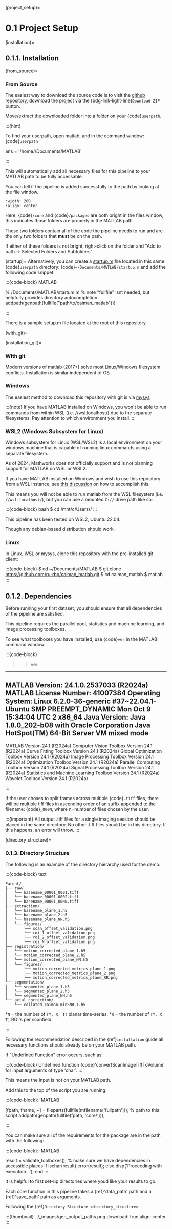 (project_setup)=
# 0.1 Project Setup

(installation)=
## 0.1.1. Installation

(from_source)=
### From Source

The easiest way to download the source code is to visit the 
[github repository](https://github.com/MillerBrainObservatory/LBM-CaImAn-MATLAB),
download the project via the {bdg-link-light-line}`Download ZIP` button.

Move/extract the downloaded folder into a folder on your {code}`userpath`.

:::{hint}

To find your userpath, open matlab, and in the command window: {code}`userpath`

ans =
    '/home/<username>/Documents/MATLAB'

:::

This will automatically add all necessary files for this pipeline to your MATLAB path to be fully accessable.

You can tell if the pipeline is added successfully to the path by looking at the file window.

```{thumbnail} ../_images/gen_matlab_path_explorer.png
:width: 200
:align: center
```

Here, {code}`/core` and {code}`/packages` are both bright in the files window, this indicates those folders are properly in the MATLAB path.

These two folders contain all of the code the pipeline needs to run and are the only two folders that **must** be on the path.

If either of these folders is not bright, right-click on the folder and "Add to path -> Selected Folders and Subfolders"

(startup)=
Alternatively, you can create a [startup.m](https://www.mathworks.com/help/matlab/ref/startup.html) file located in this same {code}`userpath` directory: {code}`~/Documents/MATLAB/startup.m` and add the following code snippet:

:::{code-block} MATLAB

% <HOME>/Documents/MATLAB/startum.m
% note "fullfile" isnt needed, but helpfully provides directory autocompletion
addpath(genpath(fullfile("path/to/caiman_matlab")))

:::

There is a sample setup.m file located at the root of this repository.

(with_git)=

(installation_git)=

### With git

Modern versions of matlab (2017+) solve most Linux/Windows filesystem conflicts. Installation is similar independent of OS.

### Windows

The easiest method to download this repository with git is via [mysys](https://gitforwindows.org/)

:::{note}
If you have MATLAB installed on Windows, you won't be able to run commands from within WSL (i.e. //wsl.localhost/)
due to the separate filesystems. Pay attention to which environment you install.
:::

### WSL2 (Windows Subsystem for Linux)

Windows subsystem for Linux (WSL/WSL2) is a local environment on your windows machine that is capable of running linux commands using a separate filesystem.

As of 2024, Mathworks does not officially support and is not planning support for MATLAB on WSL or WSL2.

If you have MATLAB installed on Windows and wish to use this repository from a WSL instance, see [this discussion](https://ww2.mathworks.cn/matlabcentral/answers/1597219-can-microsoft-s-wslg-windows-subsystem-for-linux-gui-support-running-matlab) on how to accomplish this.

This means you will not be able to run matlab from the WSL filesystem (i.e. `//wsl.localhost/`), but you can use a mounted `C://` drive path like so:

:::{code-block} bash
$ cd /mnt/c/Users/<Username>/<project-install-path>
:::

This pipeline has been tested on WSL2, Ubuntu 22.04.

Though any debian-based distribution should work.

### Linux

In Linux, WSL or mysys, clone this repository with the pre-installed git client:

:::{code-block}
$ cd ~/Documents/MATLAB
$ git clone https://github.com/ru-rbo/caiman_matlab.git
$ cd caiman_matlab
$ matlab
:::

## 0.1.2. Dependencies

Before running your first dataset, you should ensure that all dependencies of the pipeline are satisfied.

This pipeline requires the parallel pool, statistics and machine learning, and image processing toolboxes.

To see what toolboxes you have installed, use {code}`ver` in the MATLAB command window:

:::{code-block}

>> ver
----------------------------------------------------------------------------------------------------------------
MATLAB Version: 24.1.0.2537033 (R2024a)
MATLAB License Number: 41007384
Operating System: Linux 6.2.0-36-generic #37~22.04.1-Ubuntu SMP PREEMPT_DYNAMIC Mon Oct  9 15:34:04 UTC 2 x86_64
Java Version: Java 1.8.0_202-b08 with Oracle Corporation Java HotSpot(TM) 64-Bit Server VM mixed mode
----------------------------------------------------------------------------------------------------------------
MATLAB                                                Version 24.1        (R2024a)
Computer Vision Toolbox                               Version 24.1        (R2024a)
Curve Fitting Toolbox                                 Version 24.1        (R2024a)
Global Optimization Toolbox                           Version 24.1        (R2024a)
Image Processing Toolbox                              Version 24.1        (R2024a)
Optimization Toolbox                                  Version 24.1        (R2024a)
Parallel Computing Toolbox                            Version 24.1        (R2024a)
Signal Processing Toolbox                             Version 24.1        (R2024a)
Statistics and Machine Learning Toolbox               Version 24.1        (R2024a)
Wavelet Toolbox                                       Version 24.1        (R2024a)

:::

If the user choses to split frames across multiple {code}`.tiff` files, there will be multiple tiff files in ascending order
of an suffix appended to the filename: {code}`_000N`, where n=number of files chosen by the user.

:::{important}
All output .tiff files for a single imaging session should be placed in the same directory.
No other .tiff files should be in this directory. If this happens, an error will throw.
:::

(directory_structure)=
### 0.1.3. Directory Structure

The following is an example of the directory hierarchy
used for the demo.

:::{code-block} text

    Parent/
    ├── raw/
    │   └── basename_00001_0001.tiff
    │   └── basename_00001_0002.tiff
    │   └── basename_00001_00NN.tiff
    ├── extraction/
    │   └── basename_plane_1.h5
    │   └── basename_plane_2.h5
    │   └── basename_plane_NN.h5
    │   └── figures/
    │       └── scan_offset_validation.png
    │       └── roi_1_offset_validation.png
    │       └── roi_2_offset_validation.png
    │       └── roi_N_offset_validation.png
    ├── registration/
    │   └── motion_corrected_plane_1.h5
    │   └── motion_corrected_plane_2.h5
    │   └── motion_corrected_plane_NN.h5
    │   └── figures/
    │       └── motion_corrected_metrics_plane_1.png
    │       └── motion_corrected_metrics_plane_2.png
    │       └── motion_corrected_metrics_plane_RR.png
    └── segmentation/
    │   └── segmented_plane_1.h5
    │   └── segmented_plane_2.h5
    │   └── segmented_plane_NN.h5
    └── axial_correction/
        └── collated_caiman_minSNR_1.h5

*`N` = the number of `[Y, X, T]` planar time-series.
*`R` = the number of `[Y, X, T]` ROI's per scanfield.

:::

Following the recommendation described in the {ref}`installation` guide all necessary functions should already be on your MATLAB path.

If "Undefined Function" error occurs, such as:

:::{code-block}
Undefined function {code}'convertScanImageTiffToVolume' for input arguments of type 'char'.
:::

This means the input is not on your MATLAB path.

Add this to the top of the script you are running:

:::{code-block}:: MATLAB

[fpath, fname, ~] = fileparts(fullfile(mfilename('fullpath'))); % path to this script
addpath(genpath(fullfile(fpath, 'core/')));

:::

You can make sure all of the requirements for the package are in the path with the following:

:::{code-block}:: MATLAB

result = validate_toolboxes(); % make sure we have dependencies in accessible places
if ischar(result)
    error(result);
else
    disp('Proceeding with execution...');
end
:::

It is helpful to first set-up directories where youd like your results to go.

Each core function in this pipeline takes a {ref}'data_path' path and a {ref}'save_path' path as arguments.

Following the {ref}`Directory Structure <directory_structure>`:

:::{thumbnail} ../_images/gen_output_paths.png
download: true
align: center
:::

